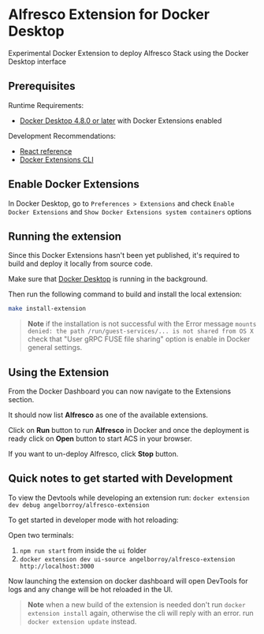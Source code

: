 # Alfresco Extension for Docker Desktop

Experimental Docker Extension to deploy Alfresco Stack using the Docker Desktop interface

## Prerequisites

Runtime Requirements:

- [Docker Desktop 4.8.0 or later](https://www.docker.com/products/docker-desktop/) with Docker Extensions enabled

Development Recommendations:

- [React reference](https://reactjs.org)
- [Docker Extensions CLI](https://github.com/docker/extensions-sdk)

## Enable Docker Extensions

In Docker Desktop, go to `Preferences > Extensions` and check `Enable Docker Extensions` and `Show Docker Extensions system containers` options

## Running the extension

Since this Docker Extensions hasn't been yet published, it's required to build and deploy it locally from source code.

Make sure that [Docker Desktop](https://www.docker.com/products/docker-desktop/) is running in the background.

Then run the following command to build and install the local extension:

```sh
make install-extension
```

> **Note** if the installation is not successful with the Error message `mounts denied: the path /run/guest-services/... is not shared from OS X` check that "User gRPC FUSE file sharing" option is enable in Docker general settings.

## Using the Extension

From the Docker Dashboard you can now navigate to the Extensions section.

It should now list **Alfresco** as one of the available extensions.

Click on **Run** button to run **Alfresco** in Docker and once the deployment is ready click on **Open** button to start ACS in your browser.

If you want to un-deploy Alfresco, click **Stop** button.

## Quick notes to get started with Development

To view the Devtools while developing an extension run: `docker extension dev debug angelborroy/alfresco-extension`

To get started in developer mode with hot reloading:

Open two terminals:

1. `npm run start` from inside the `ui` folder
2. `docker extension dev ui-source angelborroy/alfresco-extension http://localhost:3000`

Now launching the extension on docker dashboard will open DevTools for logs and any change will be hot reloaded in the UI.

> **Note** when a new build of the extension is needed don't run `docker extension install` again, otherwise the cli will reply with an error. run `docker extension update` instead.
